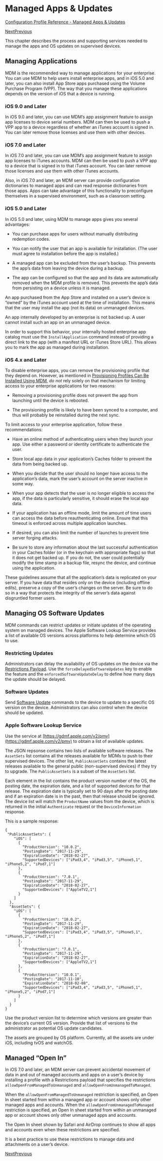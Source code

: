 # Managed Apps & Updates

 [Configuration Profile Reference - Managed Apps & Updates](https://developer.apple.com/library/content/documentation/Miscellaneous/Reference/MobileDeviceManagementProtocolRef/ManagedAppsUpdates/ManagedAppsUpdates.html)  
  

[Next](https://developer.apple.com/library/content/documentation/Miscellaneous/Reference/MobileDeviceManagementProtocolRef/6.5-MDM_Rosters/MDM_Rosters.html)[Previous](https://developer.apple.com/library/content/documentation/Miscellaneous/Reference/MobileDeviceManagementProtocolRef/5-Web_Service_Protocol_VPP/webservice.html)
  
 This chapter describes the process and supporting services needed to manage the apps and OS updates on supervised devices.  
  

## Managing Applications
  

MDM is the recommended way to manage applications for your enterprise. You can use MDM to help users install enterprise apps, and in iOS 5.0 and later, you can also install App Store apps purchased using the Volume Purchase Program (VPP). The way that you manage these applications depends on the version of iOS that a device is running.  

  

### iOS 9.0 and Later
  

In iOS 9.0 and later, you can use MDM’s app assignment feature to assign app licenses to device serial numbers. MDM can then be used to push a VPP app to a device regardless of whether an iTunes account is signed in. You can later remove those licenses and use them with other devices.  

  

### iOS 7.0 and Later
  

In iOS 7.0 and later, you can use MDM’s app assignment feature to assign app licenses to iTunes accounts. MDM can then be used to push a VPP app to a device that is signed in to that iTunes account. You can later remove those licenses and use them with other iTunes accounts.  

Also, in iOS 7.0 and later, an MDM server can provide configuration dictionaries to managed apps and can read response dictionaries from those apps. Apps can take advantage of this functionality to preconfigure themselves in a supervised environment, such as a classroom setting.  

  

### iOS 5.0 and Later
  

In iOS 5.0 and later, using MDM to manage apps gives you several advantages:  


* You can purchase apps for users without manually distributing redemption codes. 

* You can notify the user that an app is available for installation. (The user must agree to installation before the app is installed.) 

* A managed app can be excluded from the user’s backup. This prevents the app’s data from leaving the device during a backup. 

* The app can be configured so that the app and its data are automatically removed when the MDM profile is removed. This prevents the app’s data from persisting on a device unless it is managed. 
  

An app purchased from the App Store and installed on a user’s device is “owned” by the iTunes account used at the time of installation. This means that the user may install the app (not its data) on unmanaged devices.  

An app internally developed by an enterprise is not backed up. A user cannot install such an app on an unmanaged device.  

In order to support this behavior, your internally hosted enterprise app catalog must use the `InstallApplication` command instead of providing a direct link to the app (with a manifest URL or iTunes Store URL). This allows you to mark the app as managed during installation.  

  

### iOS 4.x and Later
  

To disable enterprise apps, you can remove the provisioning profile that they depend on. However, as mentioned in [Provisioning Profiles Can Be Installed Using MDM](https://developer.apple.com/library/content/documentation/Miscellaneous/Reference/MobileDeviceManagementProtocolRef/6-MDM_Best_Practices/MDM_Best_Practices.html#//apple_ref/doc/uid/TP40017387-CH5-SW8), *do not* rely solely on that mechanism for limiting access to your enterprise applications for two reasons:  


* Removing a provisioning profile does not prevent the app from launching until the device is rebooted. 

* The provisioning profile is likely to have been synced to a computer, and thus will probably be reinstalled during the next sync. 
  

To limit access to your enterprise application, follow these recommendations:  


* Have an online method of authenticating users when they launch your app. Use either a password or identity certificate to authenticate the user. 

* Store local app data in your application’s Caches folder to prevent the data from being backed up. 

* When you decide that the user should no longer have access to the application’s data, mark the user’s account on the server inactive in some way. 

* When your app detects that the user is no longer eligible to access the app, if the data is particularly sensitive, it should erase the local app data. 

* If your application has an offline mode, limit the amount of time users can access the data before reauthenticating online. Ensure that this timeout is enforced across multiple application launches. 

* If desired, you can also limit the number of launches to prevent time server forging attacks. 

* Be sure to store any information about the last successful authentication in your Caches folder (or in the keychain with appropriate flags) so that it does not get backed up. If you do not, the user could potentially modify the time stamp in a backup file, resync the device, and continue using the application. 
  

These guidelines assume that all the application’s data is replicated on your server. If you have data that resides only on the device (including offline edits), preserve a copy of the user’s changes on the server. Be sure to do so in a way that protects the integrity of the server’s data against disgruntled former users.  
  

## Managing OS Software Updates
  

MDM commands can restrict updates or initiate updates of the operating system on managed devices. The Apple Software Lookup Service provides a list of available OS versions across platforms to help determine which OS to use.  

  

### Restricting Updates
  

Administrators can delay the availability of OS updates on the device via the [Restrictions Payload](https://developer.apple.com/library/content/featuredarticles/iPhoneConfigurationProfileRef/Introduction/Introduction.html#//apple_ref/doc/uid/TP40010206-CH1-SW13). Use the `forceDelayedSoftwareUpdates` key to enable the feature and the `enforcedSoftwareUpdateDelay` to define how many days the update should be delayed.  

  

### Software Updates
  

Send [Software Update](https://developer.apple.com/library/content/documentation/Miscellaneous/Reference/MobileDeviceManagementProtocolRef/3-MDM_Protocol/MDM_Protocol.html#//apple_ref/doc/uid/TP40017387-CH3-SW302) commands to the device to update to a specific OS version on the device. Administrators can also control when the device should be updated.  

  

### Apple Software Lookup Service
  

Use the service at [https://gdmf.apple.com/v2/pmv](https://gdmf.apple.com/v2/pmv) to obtain a list of available updates.  

The JSON repsonse contains two lists of available software releases. The `AssetSets` list contains all the releases available for MDMs to push to their supervised devices. The other list, `PublicAssetSets` contains the latest releases available to the general public (non-supervised devices) if they try to upgrade. The `PublicAssetSets` is a subset of the `AssetSets` list.   

Each element in the list contains the product version number of the OS, the posting date, the expiration date, and a list of supported devices for that release. The expiration date is typically set to 90 days after the posting date and if an expiration date is in the past, then that release should be ignored. The device list will match the `ProductName` values from the device, which is returned in the initial `Authenticate` request or the `DeviceInformation` response.  

This is a sample response:    

```
{
 "PublicAssetSets": {
    "iOS": [
      {
        “ProductVersion": "10.0.2",
        "PostingDate": "2017-11-29",
        "ExpirationDate": "2018-02-27",
        "SupportedDevices": ["iPad3,4", "iPad3,5", "iPhone5,1", "iPhone5,2", "iPod7,1"]
      },
      {
        "ProductVersion": "7.0.1",
        "PostingDate": "2017-11-29",
        "ExpirationDate": "2018-02-27",
        "SupportedDevices": ["AppleTV2,1"]
      }
    ]
  },
  "AssetSets": {
    "iOS": [
      {
        "ProductVersion": "10.0.2",
        "PostingDate": "2017-11-29",
        "ExpirationDate": "2018-02-27",
        "SupportedDevices": ["iPad3,4", "iPad3,5", "iPhone5,1", "iPhone5,2", "iPod7,1"]
      },
      {
        "ProductVersion": "7.0.1",
        "PostingDate": "2017-11-29",
        "ExpirationDate": "2018-02-27",
        "SupportedDevices": ["AppleTV2,1"]
      },
      {
        "ProductVersion": "10.0.1",
        "PostingDate": "2017-11-10",
        "ExpirationDate": "2018-02-08",
        "SupportedDevices": ["iPad3,4", "iPad3,5", "iPhone5,1", "iPhone5,2", "iPod7,1"]
      }
    ]
  }
}
```  

Use the product version list to determine which versions are greater than the device’s current OS version. Provide that list of versions to the administrator as potential OS update candidates.  

The assets are grouped by OS platform. Currently, all the assets are under iOS, including tvOS and watchOS.  
  

## Managed “Open In”
  

In iOS 7.0 and later, an MDM server can prevent accidental movement of data in and out of managed accounts and apps on a user’s device by installing a profile with a Restrictions payload that specifies the restrictions `allowOpenFromManagedToUnmanaged` and `allowOpenFromUnmanagedToManaged`.  

When the `allowOpenFromManagedToUnmanaged` restriction is specified, an Open In sheet started from within a managed app or account shows only other managed apps and accounts. When the `allowOpenFromUnmanagedToManaged` restriction is specified, an Open In sheet started from within an unmanaged app or account shows only other unmanaged apps and accounts.  

The Open In sheet shown by Safari and AirDrop continues to show all apps and accounts even when these restrictions are specified.  

It is a best practice to use these restrictions to manage data and attachments on a user’s device.  

[Next](https://developer.apple.com/library/content/documentation/Miscellaneous/Reference/MobileDeviceManagementProtocolRef/6.5-MDM_Rosters/MDM_Rosters.html)[Previous](https://developer.apple.com/library/content/documentation/Miscellaneous/Reference/MobileDeviceManagementProtocolRef/5-Web_Service_Protocol_VPP/webservice.html)

  



